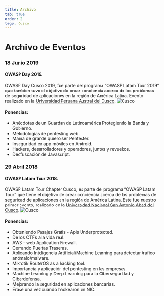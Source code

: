 ```yaml
---
title: Archivo
tab: true
order: 2
tags: Cusco
---
```


# **Archivo de Eventos**
### 18 Junio 2019 
#### OWASP Day 2019.
OWASP Day Cusco 2019, fue parte del programa “OWASP Latam Tour 2019” que tambien tuvo el objetivo de crear conciencia acerca de los problemas de seguridad de aplicaciones en la región de América Latina.
Evento realizado en la [Universidad Peruana Austral del Cusco](http://uaustral.edu.pe/). 
![Cusco](assets/images/archivo-oday-2019.jpg)
#### Ponencias:<br>
* Anécdotas de un Guardan de Latinoamérica Protegiendo la Banda y Gobierno.
* Metodologías de pentesting web.
* Mamá de grande quiero ser Pentester.
* Inseguridad en app móviles en Android.
* Hackers, desarrolladores y operadores, juntos y revueltos.
* Deofuscación de Javascript.

### 29 Abril 2018 
#### OWASP Latam Tour 2018.
OWASP Latam Tour Chapter Cusco, es parte del programa “OWASP Latam Tour” que tiene el objetivo de crear conciencia acerca de los problemas de seguridad de aplicaciones en la región de América Latina.
Este fue nuestro primer evento, realizado en la [Universidad Nacional San Antonio Abad del Cusco](http://www.unsaac.edu.pe/). 
![Cusco](assets/images/archivo-latam-tour-2018.jpg)
#### Ponencias:<br>
* Obteniendo Pasajes Gratis - Apis Underprotected.
* De los CTFs a la vida real.
* AWS - web Application Firewall.
* Cerrando Puertas Traseras.
* Aplicando Inteligencia Artificial/Machine Learning para detectar trafico anómalo/malware.
* Mikrotik RouterOS as a hacking tool. 
* Importancia y aplicación del pentesting en las empresas. 
* Machine Learning y Deep Learning para la Ciberseguridad y Ciberdefensa.
* Mejorando la seguridad en aplicaciones bancarias.
* Erase una vez cuando hackearon un NIC.
